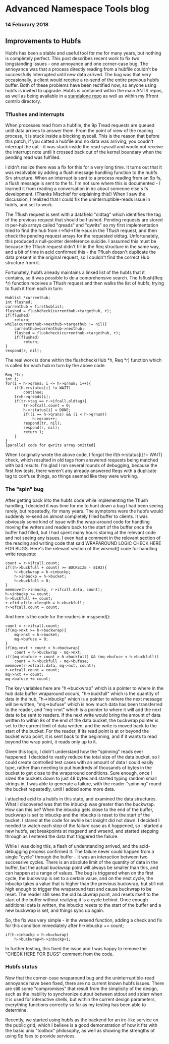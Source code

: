 # Advanced Namespace Tools blog 

### 14 Feburary 2018

## Improvements to Hubfs

Hubfs has been a stable and useful tool for me for many years, but nothing is completely perfect. This post describes recent work to fix two longstanding issues - one annoyance and one corner-case bug. The annoyance was that a process directly reading from a hubfile couldn't be successfully interrupted until new data arrived. The bug was that very occasionally, a client would receive a re-send of the entire previous hubfs buffer. Both of these problems have been rectified now, so anyone using hubfs is invited to upgrade. Hubfs is contained within the main ANTS repos, as well as being available in a [standalone repo](https://bitbucket.org/mycroftiv/hubfs) as well as within my 9front contrib directory.

### Tflushes and interrupts

When processes read from a hubfile, the 9p Tread requests are queued until data arrives to answer them. From the point of view of the reading process, it is stuck inside a blocking syscall. This is the reason that before this patch, if you catted a hubfile and no data was arriving, you coudn't interrupt the cat - it was stuck inside the read syscall and would not receive the interrupt note until it crossed back out of the kernel boundary when the pending read was fulfilled. 

I didn't realize there was a fix for this for a very long time. It turns out that it was resolvable by adding a flush message handling function to the hubfs Srv structure. When an interrupt is sent to a process reading from an 9p fs, a flush message is sent to the fs. I'm not sure where this is documented - I learned it from reading a conversation in irc about someone else's fs development. (Thanks Mischief for explaining this!) When I saw the discussion, I realized that I could fix the uninterruptible-reads issue in hubfs, and set to work.

The Tflush request is sent with a datafield "oldtag" which identifies the tag of the previous request that should be flushed. Pending requests are stored in per-hub arrays called "qreads" and "qwrits" so my first implementation tried to find the hub from r->fid->file->aux in the Tflush request, and then check the pending request arrays for the requested oldtag. Unfortunately, this produced a null-pointer dereference suicide. I assumed this must be because the Tflush request didn't fill in the Req structure in the same way, and a bit of time in acid confirmed this - the Tflush doesn't duplicate the data present in the original request, so I couldn't find the correct Hub structure from it.

Fortunately, hubfs already maintains a linked list of the hubfs that it contains, so it was possible to do a comprehensive search. The fsflush(Req \*r) function receives a Tflush request and then walks the list of hubfs, trying to flush it from each in turn:

	Hublist *currenthub;
	int flushed;
	currenthub = firsthublist;
	flushed = flushcheck(currenthub->targethub, r);
	if(flushed)
		return;
	while(currenthub->nexthub->targethub != nil){
		currenthub=currenthub->nexthub;
		flushed = flushcheck(currenthub->targethub, r);
		if(flushed)
			return;
	}
	respond(r, nil);

The real work is done within the flushcheck(Hub \*h, Req \*r) function which is called for each hub in turn by the above code.

	Req *tr;
	int i;
	for(i = h->qrans; i <= h->qrnum; i++){
		if(h->rstatus[i] != WAIT)
			continue;
		tr=h->qreads[i];
		if(tr->tag == r->ifcall.oldtag){
			tr->ofcall.count = 0;
			h->rstatus[i] = DONE;
			if((i == h->qrans) && (i < h->qrnum))
				h->qrans++;
			respond(tr, nil);
			respond(r, nil);
			return 1;
		}
	}
	[parallel code for qwrits array omitted]

When I originally wrote the above code, I forgot the if(h->rstatus[i] != WAIT) check, which resulted in old tags from answered requests being matched with bad results. I'm glad I ran several rounds of debugging, because the first few tests, there weren't any already answered Reqs with a duplicate tag to confuse things, so things seemed like they were working.

### The "spin" bug

After getting back into the hubfs code while implementing the Tflush handling, I decided it was time for me to hunt down a bug I had been seeing rarely, but repeatedly, for many years. The symptoms were the hubfs would suddenly re-send an almost completely filled buffer to clients. It was obviously some kind of issue with the wrap-around code for handling moving the writers and readers back to the start of the buffer once the buffer had filled, but I had spent many hours staring at the relevant code and not seeing any issues. I even had a comment in the relevant section of the reading and writing code that said WRAPAROUND LOGIC CHECK HERE FOR BUGS. Here's the relevant section of the wrsend() code for handling write requests:

	count = r->ifcall.count;
	if((h->buckfull + count) >= BUCKSIZE - 8192){
		h->buckwrap = h->inbuckp;
		h->inbuckp = h->bucket;
		h->buckfull = 0;
	}
	memmove(h->inbuckp, r->ifcall.data, count);
	h->inbuckp += count;
	h->buckfull += count;
	r->fid->file->length = h->buckfull;
	r->ofcall.count = count;

And here is the code for the readers in msgsend():

	count = r->ifcall.count;
	if(mq->nxt >= h->buckwrap){
		mq->nxt = h->bucket;
		mq->bufuse = 0;
	}
	if(mq->nxt + count > h->buckwrap)
		count = h->buckwrap - mq->nxt;
	if((mq->bufuse + count > h->buckfull) && (mq->bufuse < h->buckfull))
		count = h->buckfull - mq->bufuse;
	memmove(r->ofcall.data, mq->nxt, count);
	r->ofcall.count = count;
	mq->nxt += count;
	mq->bufuse += count;

The key variables here are "h->buckwrap" which is a pointer to where in the hub data buffer wraparound occurs, "h->buckfull" which is the quantity of data in the hub, "h->inbuckp" which is a pointer to where the next message will be written, "mq->bufuse" which is how much data has been transferred to the reader, and "mq->nxt" which is a pointer to where it will add the next data to be sent to readers. If the next write would bring the amount of data written to within 8k of the end of the data bucket, the buckwrap pointer is set to the current limit of data written, and the write is moved back to the start of the bucket. For the reader, if its read point is at or beyond the bucket wrap point, it is sent back to the beginning, and if it wants to read beyond the wrap point, it reads only up to it. 

Given this logic, I didn't understand how the "spinning" reads ever happened. I decided to vastly reduce the total size of the data bucket, so I could create controlled test cases with an amount of data I could easily type, rather than needing to put hundreds of thousands of bytes in the bucket to get close to the wraparound conditions. Sure enough, once I sized the buckets down to just 48 bytes and started typing random small strings in, I was able to generate a failure, with the reader "spinning" round the bucket repeatedly, until I added some more data.

I attached acid to a hubfs in this state, and examined the data structures. What I discovered was that the inbuckp was greater than the buckwrap. How can this be? When the inbuckp gets close to the end of the buffer, buckwrap is set to inbuckp and the inbuckp is reset to the start of the bucket. I stared at the code for awhile but insight did not dawn. I decided I needed to watch each step of the failure case as it happened, so I started a new hubfs, set breakpoints at msgsend and wrsend, and started stepping through as I entered the data that triggered the failure.

While I was doing this, a flash of understanding arrived, and the acid-debugging process confirmed it. The failure never could happen from a single "cycle" through the buffer - it was an interaction between two successive cycles. There is an absolute limit of the quantity of data in the buffer, but the actual buckwrap point will always be smaller than this, and can happen at a range of values. The bug is triggered when on the first cycle, the buckwrap is set to a certain value, and on the next cycle, the inbuckp takes a value that is higher than the previous buckwrap, but still not high enough to trigger the wraparound test and cause buckwrap to be reset. The reader still sees the old buckwrap point, and resets itself to the start of the buffer without realizing it is a cycle behind. Once enough additional data is written, the inbuckp resets to the start of the buffer and a new buckwrap is set, and things sync up again.

So, the fix was very simple - in the wrsend function, adding a check and fix for this condition immediately after h->inbuckp += count;

	if(h->inbuckp > h->buckwrap)
		h->buckwrap=h->inbuckp+1;

In further testing, this fixed the issue and I was happy to remove the "CHECK HERE FOR BUGS" comment from the code.

### Hubfs status

Now that the corner-case wraparound bug and the uninterruptible-read annoyance have been fixed, there are no current known hubfs issues. There are still some "compromises" that result from the simplicity of the design, such as the inability to synchronize output between stdout and stderr when it is used for interactive shells, but within the current design parameters, everything functions correctly so far as my testing has been able to determine.

Recently, we started using hubfs as the backend for an irc-like service on the public grid, which I believe is a good demonstration of how it fits with the basic unix "toolbox" philosophy, as well as showing the strengths of using 9p fses to provide services.
